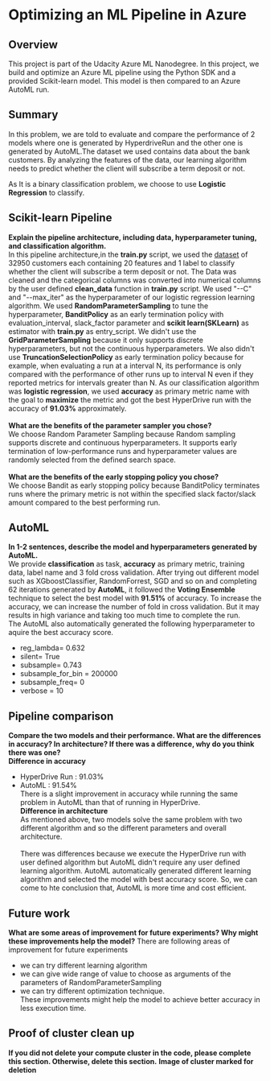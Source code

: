 # Optimizing an ML Pipeline in Azure

## Overview
This project is part of the Udacity Azure ML Nanodegree.
In this project, we build and optimize an Azure ML pipeline using the Python SDK and a provided Scikit-learn model.
This model is then compared to an Azure AutoML run.

## Summary
In this problem, we are told to evaluate and compare the performance of 2 models where one is generated by HyperdriveRun and the other one is generated by AutoML.The dataset we used contains data about the bank customers. By analyzing the features of the data, our learning algorithm needs to predict whether the client will subscribe a term deposit or not.

As It is a binary classification problem, we choose to use **Logistic Regression** to classify.

## Scikit-learn Pipeline
**Explain the pipeline architecture, including data, hyperparameter tuning, and classification algorithm.**\
In this pipeline architecture,in the **train.py** script, we used the [dataset](https://automlsamplenotebookdata.blob.core.windows.net/automl-sample-notebook-data/bankmarketing_train.csv) of 32950 customers each containing 20 features and 1 label to classify whether the client will subscribe a term deposit or not. The Data was cleaned and the categorical columns was converted into numerical columns by the user defined **clean_data** function in **train.py** script. We used "--C" and "--max_iter" as the hyperparameter of our logistic regression learning algorithm. We used **RandomParameterSampling** to tune the hyperparameter, **BanditPolicy** as an early termination policy with evaluation_interval, slack_factor parameter and **scikit learn(SKLearn)** as estimator with **train.py** as entry_script. We didn't use the **GridParameterSampling** because it only supports discrete hyperparameters, but not the continuous hyperparameters. We also didn't use **TruncationSelectionPolicy** as early termination policy because for example, when evaluating a run at a interval N, its performance is only compared with the performance of other runs up to interval N even if they reported metrics for intervals greater than N. As our classification algorithm was **logistic regression**, we used **accuracy** as primary metric name with the goal to **maximize** the metric and got the best HyperDrive run with the accuracy of **91.03%** approximately.\
\
**What are the benefits of the parameter sampler you chose?**\
We choose Random Parameter Sampling because Random sampling supports discrete and continuous hyperparameters. It supports early termination of low-performance runs and hyperparameter values are randomly selected from the defined search space.\
\
**What are the benefits of the early stopping policy you chose?**\
We choose Bandit as early stopping policy because BanditPolicy terminates runs where the primary metric is not within the specified slack factor/slack amount compared to the best performing run.
## AutoML
**In 1-2 sentences, describe the model and hyperparameters generated by AutoML.**\
We provide **classification** as task, **accuracy** as primary metric, training data, label name and 3 fold cross validation. After trying out different model such as XGboostClassifier, RandomForrest, SGD and so on and completing 62 iterations generated by **AutoML**, it followed the **Voting Ensemble** technique to select the best model with **91.51%** of accuracy. To increase the accuracy, we can increase the number of fold in cross validation. But it may results in high variance and taking too much time to complete the run.\
The AutoML also automatically generated the following hyperparameter to aquire the best accuracy score.
- reg_lambda= 0.632
- silent= True
- subsample= 0.743
- subsample_for_bin = 200000
- subsample_freq= 0
- verbose = 10
## Pipeline comparison
**Compare the two models and their performance. What are the differences in accuracy? In architecture? If there was a difference, why do you think there was one?**\
**Difference in accuracy**
 - HyperDrive Run : 91.03%
 - AutoML : 91.54%\
There is a slight improvement in accuracy while running the same problem in AutoML than that of running in HyperDrive.\
**Difference in architecture**\
As mentioned above, two models solve the same problem with two different algorithm and so the different parameters and overall architecture.\
\
There was differences because we execute the HyperDrive run with user defined algorithm but AutoML didn't require any user defined learning algorithm. AutoML automatically generated different learning algorithm and selected the model with best accuracy score. So, we can come to hte conclusion that, AutoML is more time and cost efficient.
## Future work
**What are some areas of improvement for future experiments? Why might these improvements help the model?**
There are following areas of improvement for future experiments
 - we can try different learning algorithm
 - we can give wide range of value to choose as arguments of the parameters of RandomParameterSampling
 - we can try different optimization technique.\
These improvements might help the model to achieve better accuracy in less execution time.
## Proof of cluster clean up
**If you did not delete your compute cluster in the code, please complete this section. Otherwise, delete this section.**
**Image of cluster marked for deletion**
